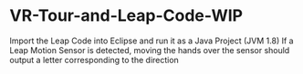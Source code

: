 # VR-Tour-and-Leap-Code-WIP

Import the Leap Code into Eclipse and run it as a Java Project (JVM 1.8)
If a Leap Motion Sensor is detected, moving the hands over the sensor should output a letter corresponding to the direction
